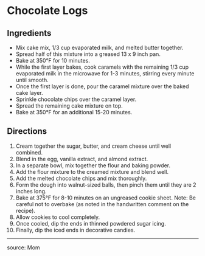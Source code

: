 # Chocolate Logs

## Ingredients

- Mix cake mix, 1/3 cup evaporated milk, and melted butter together.
- Spread half of this mixture into a greased 13 x 9 inch pan.
- Bake at 350°F for 10 minutes.
- While the first layer bakes, cook caramels with the remaining 1/3 cup evaporated milk in the microwave for 1-3 minutes, stirring every minute until smooth.
- Once the first layer is done, pour the caramel mixture over the baked cake layer.
- Sprinkle chocolate chips over the caramel layer.
- Spread the remaining cake mixture on top.
- Bake at 350°F for an additional 15-20 minutes.

## Directions

1. Cream together the sugar, butter, and cream cheese until well combined.
2. Blend in the egg, vanilla extract, and almond extract.
3. In a separate bowl, mix together the flour and baking powder.
4. Add the flour mixture to the creamed mixture and blend well.
5. Add the melted chocolate chips and mix thoroughly.
6. Form the dough into walnut-sized balls, then pinch them until they are 2 inches long.
7. Bake at 375°F for 8-10 minutes on an ungreased cookie sheet. Note: Be careful not to overbake (as noted in the handwritten comment on the recipe).
8. Allow cookies to cool completely.
9. Once cooled, dip the ends in thinned powdered sugar icing.
10. Finally, dip the iced ends in decorative candies.

---

source: Mom
